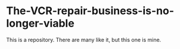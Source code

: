 # The-VCR-repair-business-is-no-longer-viable
This is a repository. There are many like it, but this one is mine.
